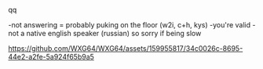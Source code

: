 qq

-not answering = probably puking on the floor (w2i, c+h, kys)
-you're valid
-not a native english speaker (russian) so sorry if being slow

https://github.com/WXG64/WXG64/assets/159955817/34c0026c-8695-44e2-a2fe-5a924f65b9a5
